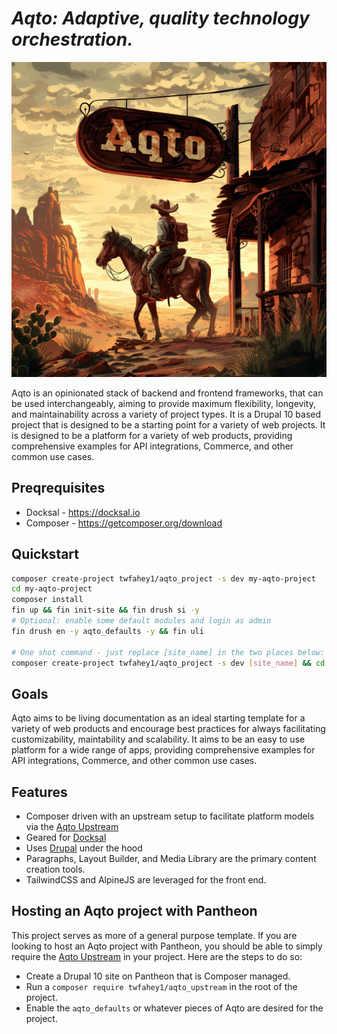 # *Aqto: Adaptive, quality technology orchestration.*
<!-- Lets do an image here for the images/aqto-logo-western.png -->
![Aqto Logo](images/aqto-logo-western.png)

Aqto is an opinionated stack of backend and frontend frameworks, that can be used interchangeably, aiming to provide maximum flexibility, longevity, and maintainability across a variety of project types. It is a Drupal 10 based project that is designed to be a starting point for a variety of web projects. It is designed to be a platform for a variety of web products, providing comprehensive examples for API integrations, Commerce, and other common use cases.

## Preqrequisites
- Docksal - https://docksal.io
- Composer - https://getcomposer.org/download

## Quickstart
```bash
composer create-project twfahey1/aqto_project -s dev my-aqto-project 
cd my-aqto-project
composer install
fin up && fin init-site && fin drush si -y
# Optional: enable some default modules and login as admin
fin drush en -y aqto_defaults -y && fin uli

# One shot command - just replace [site_name] in the two places below:
composer create-project twfahey1/aqto_project -s dev [site_name] && cd [site_name] && composer install && fin up && fin init-site && fin drush si -y && fin drush en -y aqto_defaults -y && fin uli
```


## Goals
Aqto aims to be living documentation as an ideal starting template for a variety of web products and encourage best practices for always facilitating customizability, maintability and scalability. It aims to be an easy to use platform for a wide range of apps, providing comprehensive examples for API integrations, Commerce, and other common use cases.

## Features
- Composer driven with an upstream setup to facilitate platform models via the [Aqto Upstream](https://github.com/twfahey1/aqto_upstream.git)
- Geared for [Docksal](https://docksal.io)
- Uses [Drupal](https://www.drupal.org) under the hood
- Paragraphs, Layout Builder, and Media Library are the primary content creation tools.
- TailwindCSS and AlpineJS are leveraged for the front end.

## Hosting an Aqto project with Pantheon
This project serves as more of a general purpose template. If you are looking to host an Aqto project with Pantheon, you should be able to simply require the [Aqto Upstream](https://github.com/twfahey1/aqto_upstream.git) in your project. Here are the steps to do so:
- Create a Drupal 10 site on Pantheon that is Composer managed.
- Run a `composer require twfahey1/aqto_upstream` in the root of the project.
- Enable the `aqto_defaults` or whatever pieces of Aqto are desired for the project.